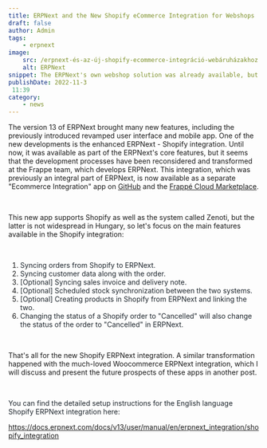 ```yaml
---
title: ERPNext and the New Shopify eCommerce Integration for Webshops
draft: false
author: Admin
tags:
    - erpnext
image:
    src: /erpnext-és-az-új-shopify-ecommerce-integráció-webáruházakhoz.png
    alt: ERPNext
snippet: The ERPNext's own webshop solution was already available, but now the Shopify integration has reached a new level.
publishDate: 2022-11-3
 11:39
category:
    - news
---
```


<p>The version 13 of ERPNext brought many new features, including the previously introduced revamped user interface and mobile app. One of the new developments is the enhanced ERPNext - Shopify integration. Until now, it was available as part of the ERPNext's core features, but it seems that the development processes have been reconsidered and transformed at the Frappe team, which develops ERPNext. This integration, which was previously an integral part of ERPNext, is now available as a separate "Ecommerce Integration" app on <a href="https://github.com/frappe/ecommerce_integrations" rel="noopener noreferrer">GitHub</a> and the <a href="https://frappecloud.com/marketplace/apps/ecommerce-integrations" rel="noopener noreferrer">Frappé Cloud Marketplace</a>.</p><p><br></p><p>This new app supports Shopify as well as the system called Zenoti, but the latter is not widespread in Hungary, so let's focus on the main features available in the Shopify integration:</p><p><br></p><ol><li data-list="bullet"><span class="ql-ui" contenteditable="false"></span><span style="color: rgb(31, 39, 46);">Syncing orders from Shopify to ERPNext.</span></li><li data-list="bullet"><span class="ql-ui" contenteditable="false"></span><span style="color: rgb(31, 39, 46);">Syncing customer data along with the order.</span></li><li data-list="bullet"><span class="ql-ui" contenteditable="false"></span><span style="color: rgb(31, 39, 46);">[Optional] Syncing sales invoice and delivery note.</span></li><li data-list="bullet"><span class="ql-ui" contenteditable="false"></span><span style="color: rgb(31, 39, 46);">[Optional] Scheduled stock synchronization between the two systems.</span></li><li data-list="bullet"><span class="ql-ui" contenteditable="false"></span><span style="color: rgb(31, 39, 46);">[Optional] Creating products in Shopify from ERPNext and linking the two.</span></li><li data-list="bullet"><span class="ql-ui" contenteditable="false"></span><span style="color: rgb(31, 39, 46);">Changing the status of a Shopify order to "Cancelled" will also change the status of the order to "Cancelled" in ERPNext.</span></li></ol><p><br></p><p>That's all for the new Shopify ERPNext integration. A similar transformation happened with the much-loved Woocommerce ERPNext integration, which I will discuss and present the future prospects of these apps in another post.</p><p><br></p><p><span style="color: rgb(31, 39, 46);">You can find the detailed setup instructions for the English language Shopify ERPNext integration here:</span></p><p><a href="https://docs.erpnext.com/docs/v13/user/manual/en/erpnext_integration/shopify_integration" rel="noopener noreferrer">https://docs.erpnext.com/docs/v13/user/manual/en/erpnext_integration/shopify_integration</a></p>
